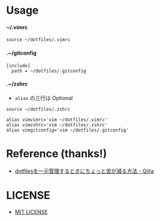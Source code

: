 # Usage

#### ~/.vimrc
```.vimrc
source ~/dotfiles/.vimrc
```

#### .~/gitconfig
```.gitconfig
[include]
  path = ~/dotfiles/.gitconfig
```

#### .~/zshrc
- `alias` の三行は Optional

```.zshrc
source ~/dotfiles/.zshrc

alias vimvimrc='vim ~/dotfiles/.vimrc'
alias vimzshrc='vim ~/dotfiles/.zshrc'
alias vimgitconfig='vim ~/dotfiles/.gitconfig'
```

# Reference (thanks!)
- [dotfilesを一元管理するときにちょっと苦が減る方法 \- Qiita](https://qiita.com/syguer/items/334716c8ee6e5ad93f56)

# LICENSE
- [MIT LICENSE](LICENSE)
